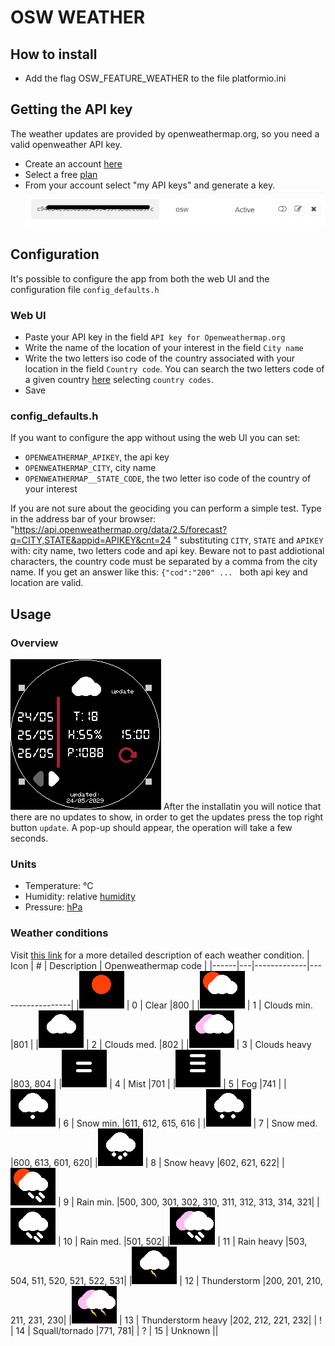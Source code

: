 # OSW WEATHER
## How to install
- Add the flag OSW_FEATURE_WEATHER to the file platformio.ini  

## Getting the API key
The weather updates are provided by openweathermap.org, so you need a valid openweather API key. 
- Create an account [here](https://openweathermap.org/)
- Select a free [plan](https://openweathermap.org/price)
- From your account select "my API keys" and generate a key.
![](https://raw.githubusercontent.com/Lorenzosciacca/OSW_weather/main/osw_screen/key.png)
## Configuration
It's possible to configure the app from both the web UI and the configuration file `config_defaults.h`
### Web UI
- Paste your API key in the field `API key for Openweathermap.org`
- Write the name of the location of your interest in the field `City name`
- Write the two letters iso code of the country associated with your location in the field `Country code`. You can search the two letters code of a given country [here](https://www.iso.org/obp/ui/#home) selecting `country codes`.
- Save
### config_defaults.h
If you want to configure the app without using the web UI you can set:
- `OPENWEATHERMAP_APIKEY`, the api key
- `OPENWEATHERMAP_CITY`, city name
- `OPENWEATHERMAP__STATE_CODE`, the two letter iso code of the country of your interest    

If you are not sure about the geociding you can perform a simple test.
Type in the address bar of your browser: "https://api.openweathermap.org/data/2.5/forecast?q=CITY,STATE&appid=APIKEY&cnt=24 "
substituting `CITY`, `STATE` and `APIKEY` with: city name, two letters code and api key. Beware not to past addiotional characters, the country code must be separated by a comma from the city name.
If you get an answer like this: `{"cod":"200" ... ` both api key and location are valid.

## Usage
### Overview
![screen](https://raw.githubusercontent.com/Lorenzosciacca/OSW_weather/main/osw_screen/sync.png)
After the installatin you will notice that there are no updates to show, in order to get the updates press the top right button `update`. A pop-up should appear, the operation will take a few seconds.  
### Units
- Temperature: °C
- Humidity: relative [humidity](https://en.wikipedia.org/wiki/Humidity#Relative_humidity)
- Pressure: [hPa](https://en.wikipedia.org/wiki/Pascal_(unit)#Multiples_and_submultiples)
### Weather conditions 
Visit [this link](https://openweathermap.org/weather-conditions#Weather-Condition-Codes-2) for a more detailed description of each weather condition.
| Icon | # | Description | Openweathermap code |
|------|---|-------------|------------------|
|![](https://raw.githubusercontent.com/Lorenzosciacca/OSW_weather/main/osw_screen/sun.png) | 0 | Clear |800  |
|![](https://raw.githubusercontent.com/Lorenzosciacca/OSW_weather/main/osw_screen/cl1.png) | 1 | Clouds min. |801  |
|![](https://raw.githubusercontent.com/Lorenzosciacca/OSW_weather/main/osw_screen/cl2.png) | 2 | Clouds med. |802  |
|![](https://raw.githubusercontent.com/Lorenzosciacca/OSW_weather/main/osw_screen/cl3.png) | 3 | Clouds heavy |803, 804 |
|![](https://raw.githubusercontent.com/Lorenzosciacca/OSW_weather/main/osw_screen/mist.png) | 4 | Mist |701  |
|![](https://raw.githubusercontent.com/Lorenzosciacca/OSW_weather/main/osw_screen/fog.png) | 5 | Fog |741  |
|![](https://raw.githubusercontent.com/Lorenzosciacca/OSW_weather/main/osw_screen/snow1.png) | 6 | Snow min. |611, 612, 615, 616  |
|![](https://raw.githubusercontent.com/Lorenzosciacca/OSW_weather/main/osw_screen/snow2.png) | 7 | Snow med. |600, 613, 601, 620|
|![](https://raw.githubusercontent.com/Lorenzosciacca/OSW_weather/main/osw_screen/snow3.png) | 8 | Snow heavy |602, 621, 622|
|![](https://raw.githubusercontent.com/Lorenzosciacca/OSW_weather/main/osw_screen/rain1.png) | 9 | Rain min. |500, 300, 301, 302, 310, 311, 312, 313, 314, 321|
|![](https://raw.githubusercontent.com/Lorenzosciacca/OSW_weather/main/osw_screen/rain2.png) | 10 | Rain med. |501, 502|
|![](https://raw.githubusercontent.com/Lorenzosciacca/OSW_weather/main/osw_screen/rain3.png) | 11 | Rain heavy |503, 504, 511, 520, 521, 522, 531|
|![](https://raw.githubusercontent.com/Lorenzosciacca/OSW_weather/main/osw_screen/th1.png) | 12 | Thunderstorm  |200, 201, 210, 211, 231, 230|
|![](https://raw.githubusercontent.com/Lorenzosciacca/OSW_weather/main/osw_screen/th2.png) | 13 | Thunderstorm heavy  |202, 212, 221, 232|
| ! | 14 | Squall/tornado  |771, 781|
| ? | 15 | Unknown  ||

